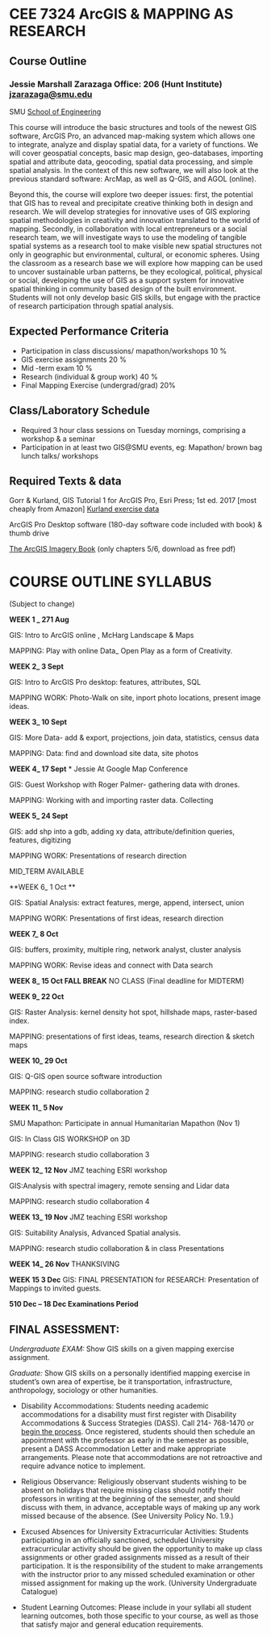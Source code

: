 # CEE 7324 ArcGIS & MAPPING AS RESEARCH
## Course Outline
### Jessie Marshall Zarazaga		                Office: 206 (Hunt Institute)  jzarazaga@smu.edu
SMU [School of Engineering](https://www.smu.edu/Lyle/Departments/CEE/People/Faculty/ZarazagaJessie)


This course will introduce the basic structures and tools of the newest GIS software, ArcGIS Pro, an advanced map-making system which allows one to integrate, analyze and display spatial data, for a variety of functions. We will cover geospatial concepts, basic map design, geo-databases, importing spatial and attribute data, geocoding, spatial data processing, and simple spatial analysis. In the context of this new software, we will also look at the previous standard software: ArcMap, as well as Q-GIS, and AGOL (online). 

Beyond this, the course will explore two deeper issues: first, the potential that GIS has to reveal and precipitate creative thinking both in design and research. We will develop strategies for innovative uses of GIS exploring spatial methodologies in creativity and innovation translated to the world of mapping.  Secondly, in collaboration with local entrepreneurs or a social research team, we will investigate ways to use the modeling of tangible spatial systems as a research tool to make visible new spatial structures not only in geographic but environmental, cultural, or economic spheres. Using the classroom as a research base we will explore how mapping can be used to uncover sustainable urban patterns, be they ecological, political, physical or social, developing the use of GIS as a support system for innovative spatial thinking in community based design of the built environment.  Students will not only develop basic GIS skills, but engage with the practice of research participation through spatial analysis.

## Expected Performance Criteria
- Participation in class discussions/ mapathon/workshops		10 %
- GIS exercise assignments					20 %
- Mid -term exam 						10 % 
- Research (individual & group work) 				40 % 
- Final Mapping Exercise (undergrad/grad)			20%

## Class/Laboratory Schedule
- Required 3 hour class sessions on Tuesday mornings, comprising a workshop & a seminar 
- Participation in at least two GIS@SMU events, eg: Mapathon/ brown bag lunch talks/ workshops

## Required Texts & data
Gorr & Kurland, GIS Tutorial 1 for ArcGIS Pro, Esri Press; 1st ed. 2017  [most cheaply from Amazon]
[Kurland exercise data](https://esripress.esri.com/bookResources)

ArcGIS Pro Desktop software (180-day software code included with book)  & thumb drive

[The ArcGIS Imagery Book](https://learn.arcgis.com/en/arcgis-imagery-book/) (only chapters 5/6, download as free pdf)

# COURSE OUTLINE SYLLABUS 
(Subject to change) 

**WEEK 1 _    271 Aug**

GIS: Intro to ArcGIS online , McHarg Landscape & Maps

MAPPING: Play with online Data_ Open Play as a form of Creativity. 

**WEEK 2_ 3 Sept**

GIS: Intro to ArcGIS Pro desktop: features, attributes, SQL  

MAPPING WORK: Photo-Walk on site, inport photo locations, present image ideas.

**WEEK 3_ 10 Sept**

GIS: More Data- add & export, projections, join data, statistics, census data

MAPPING: Data: find and download site data, site photos

**WEEK 4_ 17 Sept**  	* Jessie At Google Map Conference	

GIS: Guest Workshop with Roger Palmer- gathering data with drones.

MAPPING: Working with and importing raster data. Collecting 

**WEEK 5_ 24 Sept**

GIS: add shp into a gdb, adding xy data, attribute/definition queries, features, digitizing	

MAPPING WORK: Presentations of research direction 

MID_TERM AVAILABLE

**WEEK 6_ 1 Oct **

GIS: Spatial Analysis: extract features, merge, append, intersect, union

MAPPING WORK: Presentations of first ideas, research direction 

**WEEK 7_ 8 Oct**

GIS: buffers, proximity, multiple ring, network analyst, cluster analysis 

MAPPING WORK: Revise ideas and connect with Data search 

**WEEK 8_ 15 Oct FALL BREAK**
NO CLASS  	(Final deadline for MIDTERM)

**WEEK 9_ 22 Oct**

GIS:  Raster Analysis: kernel density hot spot, hillshade maps, raster-based index.

MAPPING: presentations of first ideas, teams, research direction & sketch maps

**WEEK 10_ 29 Oct** 

GIS: Q-GIS open source software introduction 

MAPPING: research studio collaboration 2

**WEEK 11_ 5 Nov**

SMU Mapathon: Participate in annual Humanitarian Mapathon (Nov 1)

GIS: In Class GIS WORKSHOP on 3D 

MAPPING: research studio collaboration 3	

**WEEK 12_ 12 Nov** JMZ teaching ESRI workshop 

GIS:Analysis with spectral imagery, remote sensing and Lidar data        

MAPPING: research studio collaboration 4

**WEEK 13_ 19 Nov**  JMZ teaching ESRI workshop

GIS:  Suitability Analysis, Advanced Spatial analysis. 

MAPPING: research studio collaboration & in class Presentations
		
**WEEK 14_ 26 Nov**
THANKSIVING

**WEEK 15	3 Dec** 
GIS:  FINAL PRESENTATION for RESEARCH: Presentation of Mappings to invited guests.    

**510 Dec – 18 Dec		Examinations Period**

## FINAL ASSESSMENT: ##

*Undergraduate EXAM:* Show GIS skills on a given mapping exercise assignment. 

*Graduate:* Show GIS skills on a personally identified mapping exercise in student’s own area of expertise, be it transportation, infrastructure, anthropology, sociology or other humanities.

- Disability Accommodations: Students needing academic accommodations for a disability must first register with Disability Accommodations & Success Strategies (DASS). Call 214- 768-1470 or [begin the process](http://www.smu.edu/Provost/ALEC/DASS). Once registered, students should then schedule an appointment with the professor as early in the semester as possible, present a DASS Accommodation Letter and make appropriate arrangements. Please note that accommodations are not retroactive and require advance notice to implement. 
- Religious Observance: Religiously observant students wishing to be absent on holidays that require missing class should notify their professors in writing at the beginning of the semester, and should discuss with them, in advance, acceptable ways of making up any work missed because of the absence. (See University Policy No. 1.9.)
- Excused Absences for University Extracurricular Activities: Students participating in an officially sanctioned, scheduled University extracurricular activity should be given the opportunity to make up class assignments or other graded assignments missed as a result of their participation. It is the responsibility of the student to make arrangements with the instructor prior to any missed scheduled examination or other missed assignment for making up the work. (University Undergraduate Catalogue)

- Student Learning Outcomes: Please include in your syllabi all student learning outcomes, both those specific to your course, as well as those that satisfy major and general education requirements.

